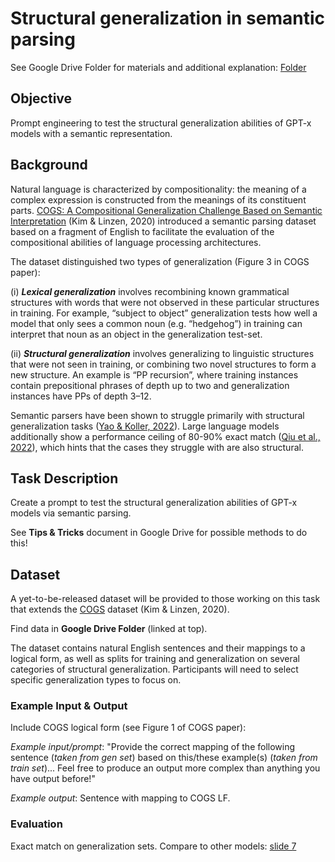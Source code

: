 

# Structural generalization in semantic parsing

See Google Drive Folder for materials and additional explanation: [Folder](https://drive.google.com/drive/folders/1D_Glq-6y9L2bwmznGSRVevZx5nBbStwK?usp=share_link)

## Objective
Prompt engineering to test the structural generalization abilities of GPT-x models with a semantic representation. 


## Background

Natural language is characterized by compositionality: the meaning of a complex expression is constructed from the meanings 
of its constituent parts. [COGS: A Compositional Generalization Challenge Based on Semantic Interpretation](https://aclanthology.org/2020.emnlp-main.731/)
(Kim & Linzen, 2020) introduced a semantic parsing dataset based on a fragment of English to facilitate the evaluation of the compositional abilities of language
processing architectures. 

The dataset distinguished two types of generalization (Figure 3 in COGS paper): 


(i) **_Lexical generalization_** involves recombining
known grammatical structures with words that were not observed in these particular structures in training. For example, “subject
to object” generalization tests how well a model that only sees a common noun (e.g. “hedgehog”)
in training can interpret that noun as an object in the generalization test-set. 

(ii) **_Structural generalization_** involves
generalizing to linguistic structures that were not
seen in training, or combining two novel structures to form a new structure. An example is “PP recursion”, where training
instances contain prepositional phrases of depth up
to two and generalization instances have PPs of depth 3–12. 

Semantic parsers have been shown to struggle primarily with structural generalization tasks ([Yao & Koller, 2022](https://aclanthology.org/2022.emnlp-main.337/)).
Large language models additionally show a performance ceiling of 80-90% exact match ([Qiu et al., 2022](https://aclanthology.org/2022.emnlp-main.624.pdf)), which hints that the cases they struggle with are also structural. 

## Task Description

Create a prompt to test the structural generalization abilities of GPT-x models via semantic parsing. 

See **Tips & Tricks** document in Google Drive for possible methods to do this!


## Dataset 

A yet-to-be-released dataset will be provided to those working on this task that extends the [COGS](https://github.com/najoungkim/COGS) dataset (Kim & Linzen, 2020). 

Find data in **Google Drive Folder** (linked at top).

The dataset contains natural English sentences and their mappings to a logical form, as well as splits for training and generalization on several categories of structural generalization. 
Participants will need to select specific generalization types to focus on.

### Example Input & Output

Include COGS logical form (see Figure 1 of COGS paper):


_Example input/prompt_: "Provide the correct mapping of the following sentence (_taken from gen set_) based on this/these example(s) (_taken from train set_)...
Feel free to produce an output more complex than anything you have output before!"

_Example output_: Sentence with mapping to COGS LF.


### Evaluation

Exact match on generalization sets. Compare to other models: [slide 7](https://docs.google.com/presentation/d/1vJ_VBitlqG9PUS7bYGL442i--PwA9-euRcJjzW4aVy4/edit?usp=sharing) 


